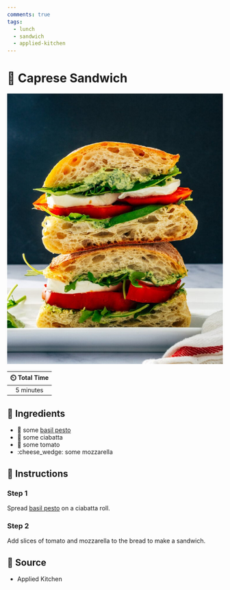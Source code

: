 ```yaml
---
comments: true
tags:
  - lunch
  - sandwich
  - applied-kitchen
---
```

# :sandwich: Caprese Sandwich

![Caprese Sandwich](../assets/images/caprese-sandwich.jpg)

| :timer_clock: Total Time |
|:-----------------------: |
| 5 minutes |

## :salt: Ingredients

- :herb: some [basil pesto][1]
- :bread: some ciabatta
- :tomato: some tomato
- :cheese_wedge: some mozzarella

## :pencil: Instructions

### Step 1

Spread [basil pesto][1] on a ciabatta roll.

### Step 2

Add slices of tomato and mozzarella to the bread to make a sandwich.

## :link: Source

- Applied Kitchen

[1]: <../sauces-and-dressings/pesto/joy-of-cooking-pesto.md>
